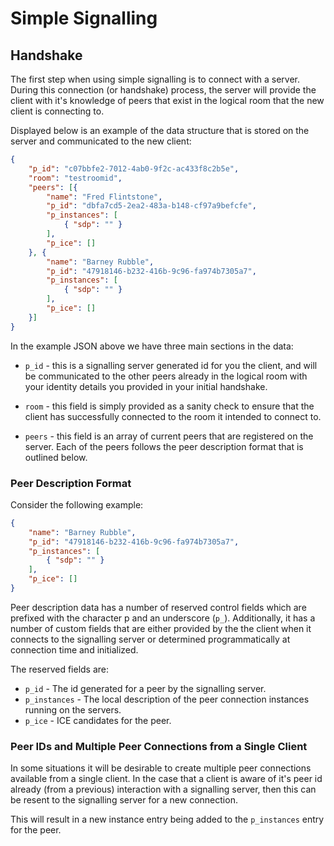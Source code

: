 # Simple Signalling

## Handshake

The first step when using simple signalling is to connect with a server.  During this connection (or handshake) process, the server will provide the client with it's knowledge of peers that exist in the logical room that the new client is connecting to.

Displayed below is an example of the data structure that is stored on the server and communicated to the new client:

```json
{
    "p_id": "c07bbfe2-7012-4ab0-9f2c-ac433f8c2b5e",
    "room": "testroomid",
    "peers": [{
        "name": "Fred Flintstone",
        "p_id": "dbfa7cd5-2ea2-483a-b148-cf97a9befcfe",
        "p_instances": [
            { "sdp": "" }
        ],
        "p_ice": []
    }, {
        "name": "Barney Rubble",
        "p_id": "47918146-b232-416b-9c96-fa974b7305a7",
        "p_instances": [
            { "sdp": "" }
        ],
        "p_ice": []
    }]
}
```

In the example JSON above we have three main sections in the data:

- `p_id` - this is a signalling server generated id for you the client, and will be communicated to the other peers already in the logical room with your identity details you provided in your initial handshake.

- `room` - this field is simply provided as a sanity check to ensure that the client has successfully connected to the room it intended to connect to.

- `peers` - this field is an array of current peers that are registered on the server.  Each of the peers follows the peer description format that is outlined below.

### Peer Description Format

Consider the following example:

```json
{
    "name": "Barney Rubble",
    "p_id": "47918146-b232-416b-9c96-fa974b7305a7",
    "p_instances": [
        { "sdp": "" }
    ],
    "p_ice": []
}
```

Peer description data has a number of reserved control fields which are prefixed with the character p and an underscore (`p_`).  Additionally, it has a number of custom fields that are either provided by the the client when it connects to the signalling server or determined programmatically at connection time and initialized.

The reserved fields are:

- `p_id` - The id generated for a peer by the signalling server.
- `p_instances` - The local description of the peer connection instances running on the servers.
- `p_ice` - ICE candidates for the peer.

### Peer IDs and Multiple Peer Connections from a Single Client

In some situations it will be desirable to create multiple peer connections available from a single client.  In the case that a client is aware of it's peer id already (from a previous) interaction with a signalling server, then this can be resent to the signalling server for a new connection.

This will result in a new instance entry being added to the `p_instances` entry for the peer.

